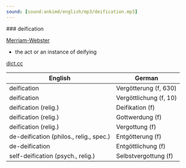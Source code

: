 ```yaml
---
sound: [sound:ankimd/english/mp3/deification.mp3]
---
```


\### deification

[Merriam-Webster](https://www.merriam-webster.com/dictionary/deification)

- the act or an instance of deifying

[dict.cc](https://www.dict.cc/deification)

| English        | German       |
| -------------- | ------------ |
| deification | Vergötterung (f, 630) |
| deification | Vergöttlichung (f, 10) |
| deification (relig.) | Deifikation (f) |
| deification (relig.) | Gottwerdung (f) |
| deification (relig.) | Vergottung (f) |
| de-deification (philos., relig., spec.) | Entgötterung (f) |
| de-deification | Entgöttlichung (f) |
| self-deification (psych., relig.) | Selbstvergottung (f) |
